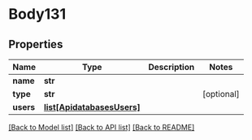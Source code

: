 # Body131

## Properties
Name | Type | Description | Notes
------------ | ------------- | ------------- | -------------
**name** | **str** |  | 
**type** | **str** |  | [optional] 
**users** | [**list[ApidatabasesUsers]**](ApidatabasesUsers.md) |  | 

[[Back to Model list]](../README.md#documentation-for-models) [[Back to API list]](../README.md#documentation-for-api-endpoints) [[Back to README]](../README.md)

